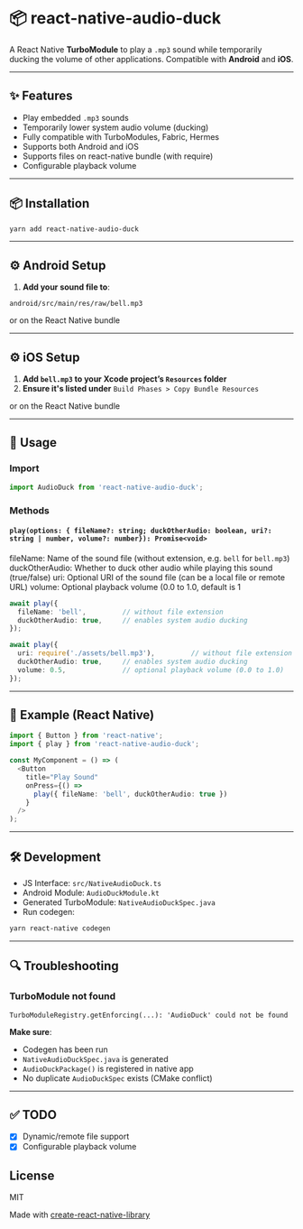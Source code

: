 # 📦 react-native-audio-duck

A React Native **TurboModule** to play a `.mp3` sound while temporarily ducking the volume of other applications.
Compatible with **Android** and **iOS**.

---

## ✨ Features

- Play embedded `.mp3` sounds
- Temporarily lower system audio volume (ducking)
- Fully compatible with TurboModules, Fabric, Hermes
- Supports both Android and iOS
- Supports files on react-native bundle (with require)
- Configurable playback volume

---

## 📦 Installation

```bash
yarn add react-native-audio-duck
```

---

## ⚙️ Android Setup

1. **Add your sound file to**:

```
android/src/main/res/raw/bell.mp3
```
or on the React Native bundle

---

## ⚙️ iOS Setup

1. **Add `bell.mp3` to your Xcode project’s `Resources` folder**
2. **Ensure it's listed under**
   `Build Phases > Copy Bundle Resources`

or on the React Native bundle

---

## 🧠 Usage

### Import

```ts
import AudioDuck from 'react-native-audio-duck';
```

### Methods

#### `play(options: { fileName?: string; duckOtherAudio: boolean, uri?: string | number, volume?: number}): Promise<void>`

fileName: Name of the sound file (without extension, e.g. `bell` for `bell.mp3`)
duckOtherAudio: Whether to duck other audio while playing this sound (true/false)
uri: Optional URI of the sound file (can be a local file or remote URL)
volume: Optional playback volume (0.0 to 1.0, default is 1

```ts
await play({
  fileName: 'bell',         // without file extension
  duckOtherAudio: true,     // enables system audio ducking
});
```
```ts
await play({
  uri: require('./assets/bell.mp3'),         // without file extension
  duckOtherAudio: true,     // enables system audio ducking
  volume: 0.5,              // optional playback volume (0.0 to 1.0)
});
```

---

## 🧪 Example (React Native)

```ts
import { Button } from 'react-native';
import { play } from 'react-native-audio-duck';

const MyComponent = () => (
  <Button
    title="Play Sound"
    onPress={() =>
      play({ fileName: 'bell', duckOtherAudio: true })
    }
  />
);
```

---

## 🛠️ Development

- JS Interface: `src/NativeAudioDuck.ts`
- Android Module: `AudioDuckModule.kt`
- Generated TurboModule: `NativeAudioDuckSpec.java`
- Run codegen:

```bash
yarn react-native codegen
```

---

## 🔍 Troubleshooting

### TurboModule not found

```
TurboModuleRegistry.getEnforcing(...): 'AudioDuck' could not be found
```

**Make sure**:
- Codegen has been run
- `NativeAudioDuckSpec.java` is generated
- `AudioDuckPackage()` is registered in native app
- No duplicate `AudioDuckSpec` exists (CMake conflict)

---

## ✅ TODO

- [X] Dynamic/remote file support
- [X] Configurable playback volume

## License
MIT

Made with [create-react-native-library](https://github.com/callstack/react-native-builder-bob)
